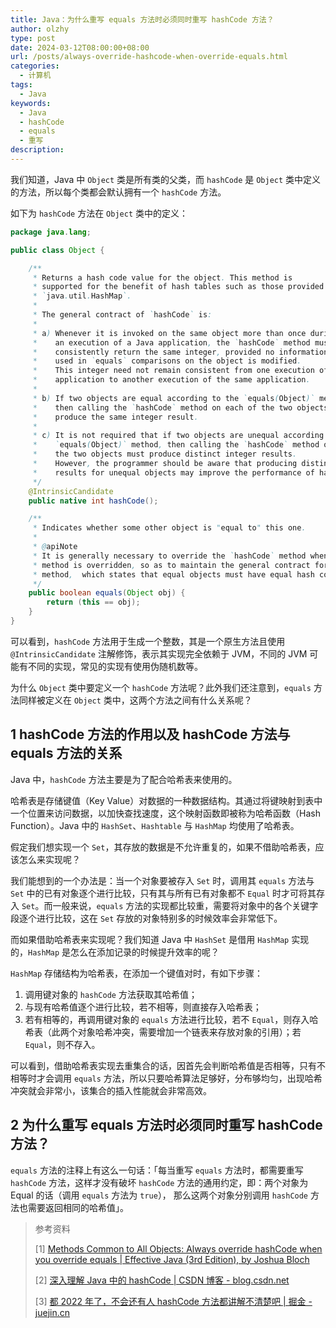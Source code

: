 ```yaml
---
title: Java：为什么重写 equals 方法时必须同时重写 hashCode 方法？
author: olzhy
type: post
date: 2024-03-12T08:00:00+08:00
url: /posts/always-override-hashcode-when-override-equals.html
categories:
  - 计算机
tags:
  - Java
keywords:
  - Java
  - hashCode
  - equals
  - 重写
description:
---
```


我们知道，Java 中 `Object` 类是所有类的父类，而 `hashCode` 是 `Object` 类中定义的方法，所以每个类都会默认拥有一个 `hashCode` 方法。

如下为 `hashCode` 方法在 `Object` 类中的定义：

```java
package java.lang;

public class Object {

    /**
     * Returns a hash code value for the object. This method is
     * supported for the benefit of hash tables such as those provided by
     * `java.util.HashMap`.
     *
     * The general contract of `hashCode` is:
     *
     * a) Whenever it is invoked on the same object more than once during
     *    an execution of a Java application, the `hashCode` method must
     *    consistently return the same integer, provided no information
     *    used in `equals` comparisons on the object is modified.
     *    This integer need not remain consistent from one execution of an
     *    application to another execution of the same application.
     *
     * b) If two objects are equal according to the `equals(Object)` method,
     *    then calling the `hashCode` method on each of the two objects must
     *    produce the same integer result.
     *
     * c) It is not required that if two objects are unequal according to the
     *    `equals(Object)` method, then calling the `hashCode` method on each of
     *    the two objects must produce distinct integer results.
     *    However, the programmer should be aware that producing distinct integer
     *    results for unequal objects may improve the performance of hash tables.
     */
    @IntrinsicCandidate
    public native int hashCode();

    /**
     * Indicates whether some other object is "equal to" this one.
     *
     * @apiNote
     * It is generally necessary to override the `hashCode` method whenever this
     * method is overridden, so as to maintain the general contract for the `hashCode`
     * method,  which states that equal objects must have equal hash codes.
     */
    public boolean equals(Object obj) {
        return (this == obj);
    }
}
```

可以看到，`hashCode` 方法用于生成一个整数，其是一个原生方法且使用 `@IntrinsicCandidate` 注解修饰，表示其实现完全依赖于 JVM，不同的 JVM 可能有不同的实现，常见的实现有使用伪随机数等。

为什么 `Object` 类中要定义一个 `hashCode` 方法呢？此外我们还注意到，`equals` 方法同样被定义在 `Object` 类中，这两个方法之间有什么关系呢？

## 1 hashCode 方法的作用以及 hashCode 方法与 equals 方法的关系

Java 中，`hashCode` 方法主要是为了配合哈希表来使用的。

哈希表是存储键值（Key Value）对数据的一种数据结构。其通过将键映射到表中一个位置来访问数据，以加快查找速度，这个映射函数即被称为哈希函数（Hash Function）。Java 中的 `HashSet`、`Hashtable` 与 `HashMap` 均使用了哈希表。

假定我们想实现一个 `Set`，其存放的数据是不允许重复的，如果不借助哈希表，应该怎么来实现呢？

我们能想到的一个办法是：当一个对象要被存入 `Set` 时，调用其 `equals` 方法与 `Set` 中的已有对象逐个进行比较，只有其与所有已有对象都不 `Equal` 时才可将其存入 `Set`。而一般来说，`equals` 方法的实现都比较重，需要将对象中的各个关键字段逐个进行比较，这在 `Set` 存放的对象特别多的时候效率会非常低下。

而如果借助哈希表来实现呢？我们知道 Java 中 `HashSet` 是借用 `HashMap` 实现的，`HashMap` 是怎么在添加记录的时候提升效率的呢？

`HashMap` 存储结构为哈希表，在添加一个键值对时，有如下步骤：

1. 调用键对象的 `hashCode` 方法获取其哈希值；
2. 与现有哈希值逐个进行比较，若不相等，则直接存入哈希表；
3. 若有相等的，再调用键对象的 `equals` 方法进行比较，若不 `Equal`，则存入哈希表（此两个对象哈希冲突，需要增加一个链表来存放对象的引用）；若 `Equal`，则不存入。

可以看到，借助哈希表实现去重集合的话，因首先会判断哈希值是否相等，只有不相等时才会调用 `equals` 方法，所以只要哈希算法足够好，分布够均匀，出现哈希冲突就会非常小，该集合的插入性能就会非常高效。

## 2 为什么重写 equals 方法时必须同时重写 hashCode 方法？

`equals` 方法的注释上有这么一句话：「每当重写 `equals` 方法时，都需要重写 `hashCode` 方法，这样才没有破坏 `hashCode` 方法的通用约定，即：两个对象为 Equal 的话（调用 `equals` 方法为 `true`）， 那么这两个对象分别调用 `hashCode` 方法也需要返回相同的哈希值」。

> 参考资料
>
> [1] [Methods Common to All Objects: Always override hashCode when you override equals | Effective Java (3rd Edition), by Joshua Bloch](https://www.oreilly.com/library/view/effective-java-3rd/9780134686097/)
>
> [2] [深入理解 Java 中的 hashCode | CSDN 博客 - blog.csdn.net](https://blog.csdn.net/qq_50994235/article/details/129541143)
>
> [3] [都 2022 年了，不会还有人 hashCode 方法都讲解不清楚吧 | 掘金 - juejin.cn](https://juejin.cn/post/7085298943063490568)
